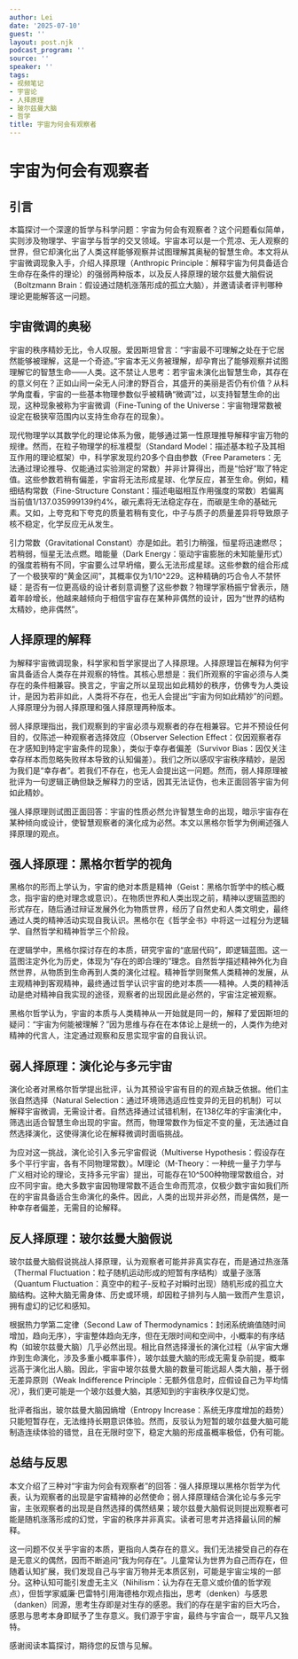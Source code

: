 ```yaml
---
author: Lei
date: '2025-07-10'
guest: ''
layout: post.njk
podcast_program: ''
source: ''
speaker: ''
tags:
- 视频笔记
- 宇宙论
- 人择原理
- 玻尔兹曼大脑
- 哲学
title: 宇宙为何会有观察者
---
```


# 宇宙为何会有观察者

## 引言

本篇探讨一个深邃的哲学与科学问题：宇宙为何会有观察者？这个问题看似简单，实则涉及物理学、宇宙学与哲学的交叉领域。宇宙本可以是一个荒凉、无人观察的世界，但它却演化出了人类这样能够观察并试图理解其奥秘的智慧生命。本文将从宇宙微调现象入手，介绍人择原理（Anthropic
Principle：解释宇宙为何具备适合生命存在条件的理论）的强弱两种版本，以及反人择原理的玻尔兹曼大脑假说（Boltzmann
Brain：假设通过随机涨落形成的孤立大脑），并邀请读者评判哪种理论更能解答这一问题。

## 宇宙微调的奥秘

宇宙的秩序精妙无比，令人叹服。爱因斯坦曾言：“宇宙最不可理解之处在于它居然能够被理解，这是一个奇迹。”宇宙本无义务被理解，却孕育出了能够观察并试图理解它的智慧生命——人类。这不禁让人思考：若宇宙未演化出智慧生命，其存在的意义何在？正如山间一朵无人问津的野百合，其盛开的美丽是否仍有价值？从科学角度看，宇宙的一些基本物理参数似乎被精确“微调”过，以支持智慧生命的出现，这种现象被称为宇宙微调（Fine-Tuning
of the
Universe：宇宙物理常数被设定在极狭窄范围内以支持生命存在的现象）。

现代物理学以其数学化的理论体系为傲，能够通过第一性原理推导解释宇宙万物的规律。然而，在粒子物理学的标准模型（Standard
Model：描述基本粒子及其相互作用的理论框架）中，科学家发现约20多个自由参数（Free
Parameters：无法通过理论推导、仅能通过实验测定的常数）并非计算得出，而是“恰好”取了特定值。这些参数若稍有偏差，宇宙将无法形成星球、化学反应，甚至生命。例如，精细结构常数（Fine-Structure
Constant：描述电磁相互作用强度的常数）若偏离当前值1/137.035999139约4%，碳元素将无法稳定存在，而碳是生命的基础元素。又如，上夸克和下夸克的质量若稍有变化，中子与质子的质量差异将导致原子核不稳定，化学反应无从发生。

引力常数（Gravitational
Constant）亦是如此。若引力稍强，恒星将迅速燃尽；若稍弱，恒星无法点燃。暗能量（Dark
Energy：驱动宇宙膨胀的未知能量形式）的强度若稍有不同，宇宙要么过早坍缩，要么无法形成星球。这些参数的组合形成了一个极狭窄的“黄金区间”，其概率仅为1/10^229。这种精确的巧合令人不禁怀疑：是否有一位更高级的设计者刻意调整了这些参数？物理学家杨振宁曾表示，随着年龄增长，他越来越倾向于相信宇宙存在某种非偶然的设计，因为“世界的结构太精妙，绝非偶然”。

## 人择原理的解释

为解释宇宙微调现象，科学家和哲学家提出了人择原理。人择原理旨在解释为何宇宙具备适合人类存在并观察的特性。其核心思想是：我们所观察的宇宙必须与人类存在的条件相兼容。换言之，宇宙之所以呈现出如此精妙的秩序，仿佛专为人类设计，是因为若非如此，人类将不存在，也无人会提出“宇宙为何如此精妙”的问题。人择原理分为弱人择原理和强人择原理两种版本。

弱人择原理指出，我们观察到的宇宙必须与观察者的存在相兼容。它并不预设任何目的，仅陈述一种观察者选择效应（Observer
Selection
Effect：仅因观察者存在才感知到特定宇宙条件的现象），类似于幸存者偏差（Survivor
Bias：因仅关注幸存样本而忽略失败样本导致的认知偏差）。我们之所以感叹宇宙秩序精妙，是因为我们是“幸存者”。若我们不存在，也无人会提出这一问题。然而，弱人择原理被批评为一句逻辑正确但缺乏解释力的空话，因其无法证伪，也未正面回答宇宙为何如此精妙。

强人择原理则试图正面回答：宇宙的性质必然允许智慧生命的出现，暗示宇宙存在某种倾向或设计，使智慧观察者的演化成为必然。本文以黑格尔哲学为例阐述强人择原理的观点。

## 强人择原理：黑格尔哲学的视角

黑格尔的形而上学认为，宇宙的绝对本质是精神（Geist：黑格尔哲学中的核心概念，指宇宙的绝对理念或意识）。在物质世界和人类出现之前，精神以逻辑蓝图的形式存在，随后通过辩证发展外化为物质世界，经历了自然史和人类文明史，最终通过人类的精神活动实现自我认识。黑格尔在《哲学全书》中将这一过程分为逻辑学、自然哲学和精神哲学三个阶段。

在逻辑学中，黑格尔探讨存在的本质，研究宇宙的“底层代码”，即逻辑蓝图。这一蓝图注定外化为历史，体现为“存在的即合理的”理念。自然哲学描述精神外化为自然世界，从物质到生命再到人类的演化过程。精神哲学则聚焦人类精神的发展，从主观精神到客观精神，最终通过哲学认识宇宙的绝对本质——精神。人类的精神活动是绝对精神自我实现的途径，观察者的出现因此是必然的，宇宙注定被观察。

黑格尔哲学认为，宇宙的本质与人类精神从一开始就是同一的，解释了爱因斯坦的疑问：“宇宙为何能被理解？”因为思维与存在在本体论上是统一的，人类作为绝对精神的代言人，注定通过观察和反思实现宇宙的自我认识。

## 弱人择原理：演化论与多元宇宙

演化论者对黑格尔哲学提出批评，认为其预设宇宙有目的的观点缺乏依据。他们主张自然选择（Natural
Selection：通过环境筛选适应性变异的无目的机制）可以解释宇宙微调，无需设计者。自然选择通过试错机制，在138亿年的宇宙演化中，筛选出适合智慧生命出现的宇宙。然而，物理常数作为恒定不变的量，无法通过自然选择演化，这使得演化论在解释微调时面临挑战。

为应对这一挑战，演化论引入多元宇宙假说（Multiverse
Hypothesis：假设存在多个平行宇宙，各有不同物理常数）。M理论（M-Theory：一种统一量子力学与广义相对论的理论，支持多元宇宙）提出，可能存在10^500种物理常数组合，对应不同宇宙。绝大多数宇宙因物理常数不适合生命而荒凉，仅极少数宇宙如我们所在的宇宙具备适合生命演化的条件。因此，人类的出现并非必然，而是偶然，是一种幸存者偏差，无需目的论解释。

## 反人择原理：玻尔兹曼大脑假说

玻尔兹曼大脑假说挑战人择原理，认为观察者可能并非真实存在，而是通过热涨落（Thermal
Fluctuation：粒子随机运动形成的短暂有序结构）或量子涨落（Quantum
Fluctuation：真空中的粒子-反粒子对瞬时出现）随机形成的孤立大脑结构。这种大脑无需身体、历史或环境，却因粒子排列与人脑一致而产生意识，拥有虚幻的记忆和感知。

根据热力学第二定律（Second Law of
Thermodynamics：封闭系统熵值随时间增加，趋向无序），宇宙整体趋向无序，但在无限时间和空间中，小概率的有序结构（如玻尔兹曼大脑）几乎必然出现。相比自然选择漫长的演化过程（从宇宙大爆炸到生命演化，涉及多重小概率事件），玻尔兹曼大脑的形成无需复杂前提，概率远高于演化出人脑。因此，宇宙中玻尔兹曼大脑的数量可能远超人类大脑，基于弱无差异原则（Weak
Indifference
Principle：无额外信息时，应假设自己为平均情况），我们更可能是一个玻尔兹曼大脑，其感知到的宇宙秩序仅是幻觉。

批评者指出，玻尔兹曼大脑因熵增（Entropy
Increase：系统无序度增加的趋势）只能短暂存在，无法维持长期意识体验。然而，反驳认为短暂的玻尔兹曼大脑可能制造连续体验的错觉，且在无限时空下，稳定大脑的形成虽概率极低，仍有可能。

## 总结与反思

本文介绍了三种对“宇宙为何会有观察者”的回答：强人择原理以黑格尔哲学为代表，认为观察者的出现是宇宙精神的必然使命；弱人择原理结合演化论与多元宇宙，主张观察者的出现是自然选择的偶然结果；玻尔兹曼大脑假说则提出观察者可能是随机涨落形成的幻觉，宇宙的秩序并非真实。读者可思考并选择最认同的解释。

这一问题不仅关乎宇宙的本质，更指向人类存在的意义。我们无法接受自己的存在是无意义的偶然，因而不断追问“我为何存在”。儿童常认为世界为自己而存在，但随着认知扩展，我们发现自己与宇宙万物并无本质区别，可能是宇宙尘埃的一部分。这种认知可能引发虚无主义（Nihilism：认为存在无意义或价值的哲学观点），但哲学家威廉·巴雷特引用海德格尔观点指出，思考（denken）与感恩（danken）同源，思考生存即是对生存的感恩。我们的存在是宇宙的巨大巧合，感恩与思考本身即赋予了生存意义。我们源于宇宙，最终与宇宙合一，既平凡又独特。

感谢阅读本篇探讨，期待您的反馈与见解。
